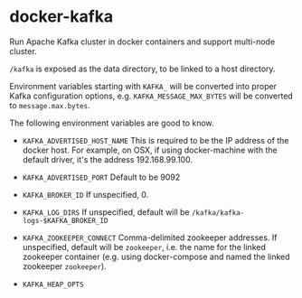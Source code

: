 docker-kafka
============

Run Apache Kafka cluster in docker containers and support multi-node cluster.

`/kafka` is exposed as the data directory, to be linked to a host directory.

Environment variables starting with `KAFKA_` will be converted into proper Kafka configuration options, e.g. `KAFKA_MESSAGE_MAX_BYTES` will be converted to `message.max.bytes`. 

The following environment variables are good to know.

* `KAFKA_ADVERTISED_HOST_NAME` This is required to be the IP address of the docker host. For example, on OSX, if using docker-machine with the default driver, it's the address 192.168.99.100.

* `KAFKA_ADVERTISED_PORT` Default to be 9092

* `KAFKA_BROKER_ID` If unspecified, 0. 

* `KAFKA_LOG_DIRS` If unspecified, default will be `/kafka/kafka-logs-$KAFKA_BROKER_ID`

* `KAFKA_ZOOKEEPER_CONNECT` Comma-delimited zookeeper addresses. If unspecified, default will be `zookeeper`, i.e. the name for the linked zookeeper container (e.g. using docker-compose and named the linked zookeeper `zookeeper`).

* `KAFKA_HEAP_OPTS` 

